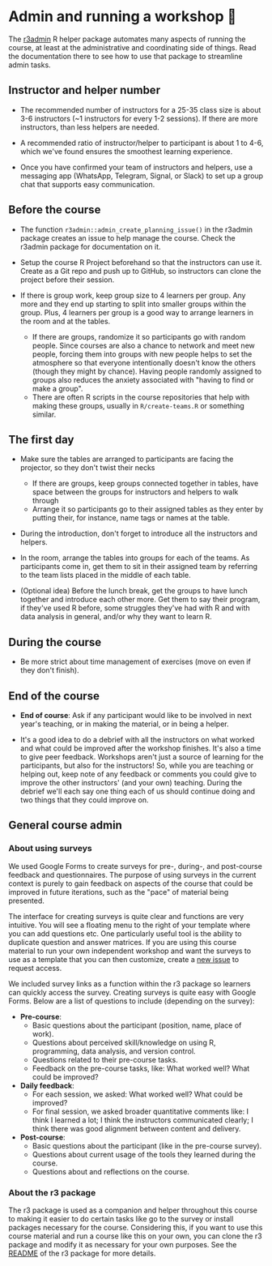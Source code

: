 # Admin and running a workshop 🏫

The [r3admin](https://github.com/rostools/r3admin) R helper package
automates many aspects of running the course, at least at the
administrative and coordinating side of things. Read the documentation
there to see how to use that package to streamline admin tasks.

## Instructor and helper number

-   The recommended number of instructors for a 25-35 class size is
    about 3-6 instructors (\~1 instructors for every 1-2 sessions). If
    there are more instructors, than less helpers are needed.

-   A recommended ratio of instructor/helper to participant is about 1
    to 4-6, which we've found ensures the smoothest learning experience.

-   Once you have confirmed your team of instructors and helpers, use a
    messaging app (WhatsApp, Telegram, Signal, or Slack) to set up a
    group chat that supports easy communication.

## Before the course

-   The function `r3admin::admin_create_planning_issue()` in the r3admin
    package creates an issue to help manage the course. Check the
    r3admin package for documentation on it.

-   Setup the course R Project beforehand so that the instructors can
    use it. Create as a Git repo and push up to GitHub, so instructors
    can clone the project before their session.

-   If there is group work, keep group size to 4 learners per group. Any
    more and they end up starting to split into smaller groups within
    the group. Plus, 4 learners per group is a good way to arrange
    learners in the room and at the tables.

    -   If there are groups, randomize it so participants go with random
        people. Since courses are also a chance to network and meet new
        people, forcing them into groups with new people helps to set
        the atmosphere so that everyone intentionally doesn't know the
        others (though they might by chance). Having people randomly
        assigned to groups also reduces the anxiety associated with
        "having to find or make a group".
    -   There are often R scripts in the course repositories that help
        with making these groups, usually in `R/create-teams.R` or
        something similar.

## The first day

-   Make sure the tables are arranged to participants are facing the
    projector, so they don't twist their necks

    -   If there are groups, keep groups connected together in tables,
        have space between the groups for instructors and helpers to
        walk through
    -   Arrange it so participants go to their assigned tables as they
        enter by putting their, for instance, name tags or names at the
        table.

-   During the introduction, don't forget to introduce all the
    instructors and helpers.

-   In the room, arrange the tables into groups for each of the teams.
    As participants come in, get them to sit in their assigned team by
    referring to the team lists placed in the middle of each table.

-   (Optional idea) Before the lunch break, get the groups to have lunch
    together and introduce each other more. Get them to say their
    program, if they've used R before, some struggles they've had with R
    and with data analysis in general, and/or why they want to learn R.

## During the course

-   Be more strict about time management of exercises (move on even if
    they don't finish).

## End of the course

-   **End of course**: Ask if any participant would like to be involved
    in next year's teaching, or in making the material, or in being a
    helper.

-   It's a good idea to do a debrief with all the instructors on what
    worked and what could be improved after the workshop finishes. It's
    also a time to give peer feedback. Workshops aren't just a source of
    learning for the participants, but also for the instructors! So,
    while you are teaching or helping out, keep note of any feedback or
    comments you could give to improve the other instructors' (and your
    own) teaching. During the debrief we'll each say one thing each of
    us should continue doing and two things that they could improve on.

## General course admin

### About using surveys

We used Google Forms to create surveys for pre-, during-, and
post-course feedback and questionnaires. The purpose of using surveys in
the current context is purely to gain feedback on aspects of the course
that could be improved in future iterations, such as the "pace" of
material being presented.

The interface for creating surveys is quite clear and functions are very
intuitive. You will see a floating menu to the right of your template
where you can add questions etc. One particularly useful tool is the
ability to duplicate question and answer matrices. If you are using this
course material to run your own independent workshop and want the
surveys to use as a template that you can then customize, create a [new
issue](https://gitlab.com/rostools/r-cubed/-/issues/new) to request
access.

We included survey links as a function within the r3 package so learners
can quickly access the survey. Creating surveys is quite easy with
Google Forms. Below are a list of questions to include (depending on the
survey):

-   **Pre-course**:
    -   Basic questions about the participant (position, name, place of
        work).
    -   Questions about perceived skill/knowledge on using R,
        programming, data analysis, and version control.
    -   Questions related to their pre-course tasks.
    -   Feedback on the pre-course tasks, like: What worked well? What
        could be improved?
-   **Daily feedback**:
    -   For each session, we asked: What worked well? What could be
        improved?
    -   For final session, we asked broader quantitative comments like:
        I think I learned a lot; I think the instructors communicated
        clearly; I think there was good alignment between content and
        delivery.
-   **Post-course**:
    -   Basic questions about the participant (like in the pre-course
        survey).
    -   Questions about current usage of the tools they learned during
        the course.
    -   Questions about and reflections on the course.

### About the r3 package

The r3 package is used as a companion and helper throughout this course
to making it easier to do certain tasks like go to the survey or install
packages necessary for the course. Considering this, if you want to use
this course material and run a course like this on your own, you can
clone the r3 package and modify it as necessary for your own purposes.
See the [README](https://gitlab.com/rostools/r3/-/blob/main/README.md)
of the r3 package for more details.
